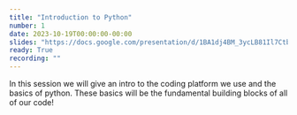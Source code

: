 ```yaml
---
title: "Introduction to Python"
number: 1
date: 2023-10-19T00:00:00-00:00
slides: "https://docs.google.com/presentation/d/1BA1dj4BM_3ycLB81Il7CtbHLD5kJKhlNg6y9Ollyxd4/edit?usp=sharing"
ready: True
recording: ""
---
```


In this session we will give an intro to the coding platform we use and the basics of python. These basics will be the fundamental building blocks of all of our code!
